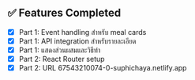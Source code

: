 
## ✅ Features Completed
- [x] Part 1: Event handling สำหรับ meal cards
- [x] Part 1: API integration สำหรับรายละเอียด  
- [x] Part 1: แสดงส่วนผสมและวิธีทำ
- [x] Part 2: React Router setup
- [x] Part 2: URL
67543210074-0-suphichaya.netlify.app
